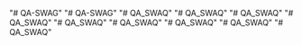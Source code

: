 "# QA-SWAG" 
"# QA-SWAG" 
"# QA_SWAQ" 
"# QA_SWAQ" 
"# QA_SWAQ" 
"# QA_SWAQ" 
"# QA_SWAQ" 
"# QA_SWAQ" 
"# QA_SWAQ" 
"# QA_SWAQ" 
"# QA_SWAQ" 
